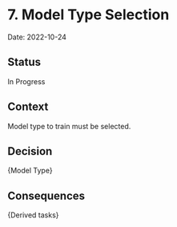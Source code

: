 # 7. Model Type Selection

Date: 2022-10-24

## Status

In Progress

## Context

Model type to train must be selected.

## Decision

{Model Type}

## Consequences

{Derived tasks}
